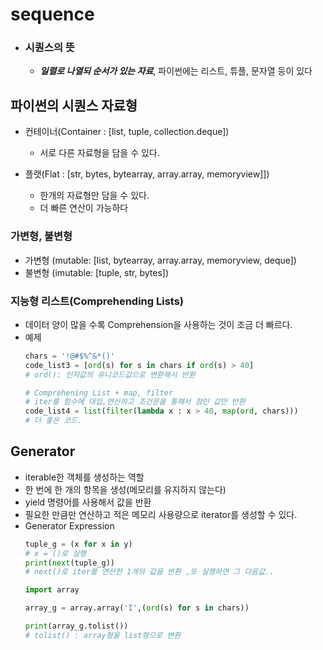 # sequence 
- ### **시퀀스의 뜻**
    - ***일렬로 나열되 순서가 있는 자료***, 파이썬에는 리스트, 튜플, 문자열 등이 있다


## 파이썬의 시퀀스 자료형
- 컨테이너(Container : [list, tuple, collection.deque])
    - 서로 다른 자료형을 담을 수 있다.

- 플랫(Flat : [str, bytes, bytearray, array.array, memoryview]])
    - 한개의 자료형만 담을 수 있다.
    - 더 빠른 연산이 가능하다
### 가변형, 불변형
- 가변형 (mutable: [list, bytearray, array.array, memoryview, deque])
- 불변형 (imutable: [tuple, str, bytes])


### 지능형 리스트(Comprehending Lists)
- 데이터 양이 많을 수록 Comprehension을 사용하는 것이 조금 더 빠르다.
- 예제
    ```py
    chars = '!@#$%^&*()'
    code_list3 = [ord(s) for s in chars if ord(s) > 40]
    # ord(): 인자값의 유니코드값으로 변환해서 반환

    # Comprehening List + map, filter
    # iter를 함수에 대입,연산하고 조건문을 통해서 참인 값만 반환
    code_list4 = list(filter(lambda x : x > 40, map(ord, chars)))
    # 더 좋은 코드.
    
    ```

## Generator 
- iterable한 객체를 생성하는 역할
- 한 번에 한 개의 항목을 생성(메모리를 유지하지 않는다)
- yield 명령어를 사용해서 값을 반환
- 필요한 만큼만 연산하고 적은 메모리 사용량으로 iterator를 생성할 수 있다.
- Generator Expression
    ```py   
    tuple_g = (x for x in y)
    # x = ()로 실행
    print(next(tuple_g))
    # next()로 iter를 연산한 1개의 값을 반환 ,또 실행하면 그 다음값..

    import array

    array_g = array.array('I',(ord(s) for s in chars))
    
    print(array_g.tolist())
    # tolist() : array형을 list형으로 변환
    ```